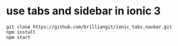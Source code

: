 # use tabs and sidebar in ionic 3
```
git clone https://github.com/brilliangit/ionic_tabs_navbar.git
npm install
npm start
```
